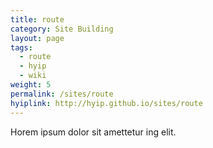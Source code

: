 ```yaml
---
title: route
category: Site Building
layout: page
tags:
  - route
  - hyip
  - wiki
weight: 5
permalink: /sites/route
hyiplink: http://hyip.github.io/sites/route
---
```


Horem ipsum dolor sit amettetur ing elit. 
